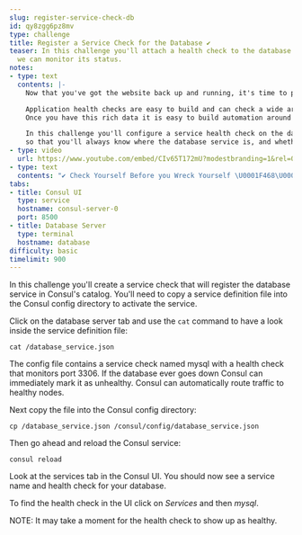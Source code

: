```yaml
---
slug: register-service-check-db
id: qy8zgg6pz8mv
type: challenge
title: Register a Service Check for the Database ✔️
teaser: In this challenge you'll attach a health check to the database service so
  we can monitor its status.
notes:
- type: text
  contents: |-
    Now that you've got the website back up and running, it's time to put a health check on that database service. <br>

    Application health checks are easy to build and can check a wide array of conditions.
    Once you have this rich data it is easy to build automation around it. <br>

    In this challenge you'll configure a service health check on the database server,
    so that you'll always know where the database service is, and whether it is healthy.
- type: video
  url: https://www.youtube.com/embed/CIv65T172mU?modestbranding=1&rel=0
- type: text
  contents: "✔️ Check Yourself Before you Wreck Yourself \U0001F468‍\U0001F4BB"
tabs:
- title: Consul UI
  type: service
  hostname: consul-server-0
  port: 8500
- title: Database Server
  type: terminal
  hostname: database
difficulty: basic
timelimit: 900
---
```

In this challenge you'll create a service check that will register the database service in Consul's catalog. You'll need to copy a service definition file into the Consul config directory to activate the service.

Click on the database server tab and use the `cat` command to have a look inside the service definition file:
```
cat /database_service.json
```

The config file contains a service check named mysql with a health check that monitors port 3306. If the database ever goes down Consul can immediately mark it as unhealthy. Consul can automatically route traffic to healthy nodes.

Next copy the file into the Consul config directory:
```
cp /database_service.json /consul/config/database_service.json
```

Then go ahead and reload the Consul service:

```
consul reload
```

Look at the services tab in the Consul UI. You should now see a service name and health check for your database.

To find the health check in the UI click on *Services* and then *mysql*.

NOTE: It may take a moment for the health check to show up as healthy.
